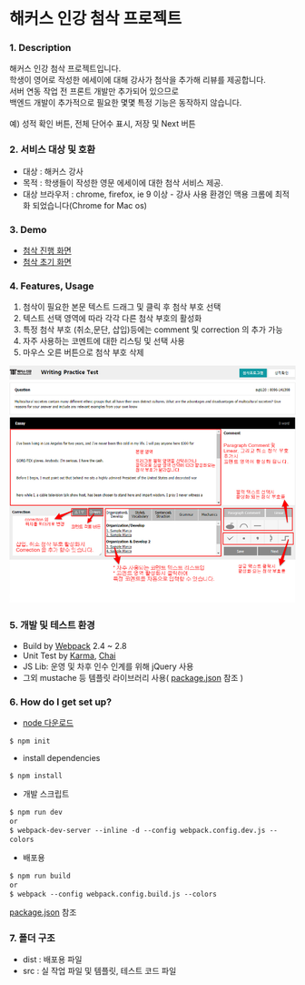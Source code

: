 # 해커스 인강 첨삭 프로젝트 #

### 1. Description ###  
해커스 인강 첨삭 프로젝트입니다.  
학생이 영어로 작성한 에세이에 대해 강사가 첨삭을 추가해 리뷰를 제공합니다.   
서버 연동 작업 전 프론트 개발만 추가되어 있으므로  
백엔드 개발이 추가적으로 필요한 몇몇 특정 기능은 동작하지 않습니다.  
    <br />
예) 성적 확인 버튼, 전체 단어수 표시, 저장 및 Next 버튼


### 2. 서비스 대상 및 호환 ###  
* 대상 : 해커스 강사
* 목적 : 학생들이 작성한 영문 에세이에 대한 첨삭 서비스 제공.
* 대상 브라우저 : chrome, firefox, ie 9 이상 - 강사 사용 환경인 맥용 크롬에 최적화 되었습니다(Chrome for Mac os)
    
### 3. Demo ###  
* [첨삭 진행 화면](http://losbanos.github.io/)  
* [첨삭 초기 화면](https://losbanos.github.io/index_init.html)
  
### 4. Features, Usage ###  
1. 첨삭이 필요한 본문 텍스트 드래그 및 클릭 후 첨삭 부호 선택
2. 텍스트 선택 영역에 따라 각각 다른 첨삭 부호의 활성화
3. 특정 첨삭 부호 (취소,문단, 삽입)등에는 comment 및 correction 의 추가 가능  
4. 자주 사용하는 코멘트에 대한 리스팅 및 선택 사용
5. 마우스 오른 버튼으로 첨삭 부호 삭제
  
![screenshot](./src/images/caret_guide4.jpg)  

### 5. 개발 및 테스트 환경 ###  
* Build by [Webpack](https://webpack.js.org/) 2.4 ~ 2.8
* Unit Test by [Karma](https://karma-runner.github.io/1.0/index.html), [Chai](http://chaijs.com/)
* JS Lib: 운영 및 차후 인수 인계를 위해 jQuery 사용
* 그외 mustache 등 템플릿 라이브러리 사용( [package.json](https://github.com/losbanos/caret/blob/master/package.json) 참조 )  
   

### 6. How do I get set up? ###
* [node 다운로드](https://nodejs.org/ko/)  
```shell
$ npm init
```
* install dependencies
```shell
$ npm install
```  
* 개발 스크립트
```shell
$ npm run dev
or
$ webpack-dev-server --inline -d --config webpack.config.dev.js --colors
```
* 배포용
```shell
$ npm run build
or
$ webpack --config webpack.config.build.js --colors 
```
[package.json](https://github.com/losbanos/caret/blob/master/package.json) 참조

### 7. 폴더 구조 ###  
* dist : 배포용 파일  
* src : 실 작업 파일 및 템플릿, 테스트 코드 파일